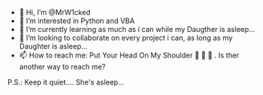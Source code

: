 - 👋 Hi, I’m @MrW1cked
- 👀 I’m interested in Python and VBA
- 🌱 I’m currently learning as much as i can while my Daugther is asleep...
- 💞️ I’m looking to collaborate on every project i can, as long as my Daughter is asleep...
- 📫 How to reach me: Put Your Head On My Shoulder 🎵 🎵 🎵 . Is ther another way to reach me?

P.S.: Keep it quiet.... She's asleep...

<!---
MrW1cked/MrW1cked is a ✨ special ✨ repository because its `README.md` (this file) appears on your GitHub profile.
You can click the Preview link to take a look at your changes.
--->
